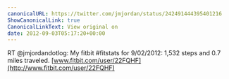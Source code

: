 ```yaml
---
canonicalURL: https://twitter.com/jmjordan/status/242491444395401216
ShowCanonicalLink: true
CanonicalLinkText: View original on
date: 2012-09-03T05:17:20+00:00
---
```

RT @jmjordandotlog: My fitbit #fitstats for 9/02/2012: 1,532 steps and 0.7 miles traveled. [www.fitbit.com/user/22FQHF](http://www.fitbit.com/user/22FQHF)